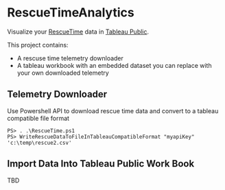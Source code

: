 RescueTimeAnalytics
===================

Visualize your [RescueTime](www.rescuetime.com) data in [Tableau Public](http://public.tableausoftware.com/views/ScreenTimeAnalytics/root?:embed=y&:display_count=no#1).  

This project contains:

  * A rescuse time telemetry downloader
  * A tableau workbook with an embedded dataset you can replace with your own downloaded telemetry

Telemetry Downloader
-------------------------
Use Powershell API to download rescue time data and convert to a tableau compatible file format

    PS> . .\RescueTime.ps1
    PS> WriteRescueDataToFileInTableauCompatibleFormat "myapiKey" 'c:\temp\rescue2.csv'
Import Data Into Tableau Public Work Book
----------------------------------
  TBD


